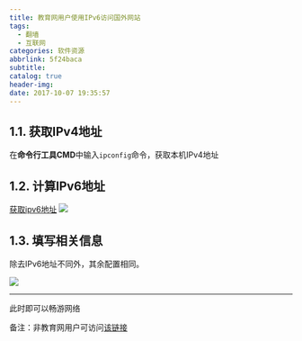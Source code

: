 ```yaml
---
title: 教育网用户使用IPv6访问国外网站
tags:
  - 翻墙
  - 互联网
categories: 软件资源
abbrlink: 5f24baca
subtitle:
catalog: true
header-img:
date: 2017-10-07 19:35:57
---
```

## 1.1. 获取IPv4地址
在**命令行工具CMD**中输入`ipconfig`命令，获取本机IPv4地址
<!-- more -->
## 1.2. 计算IPv6地址
[获取ipv6地址](http://ip-lookup.net/conversion.php)
![](https://i.imgur.com/3By6ybz.png)
## 1.3. 填写相关信息

除去IPv6地址不同外，其余配置相同。

![](https://i.imgur.com/4IIlCtv.png)
***
此时即可以畅游网络

备注：非教育网用户可访问[该链接](http://blog.lea-code.win/posts/7a245ddb/)
